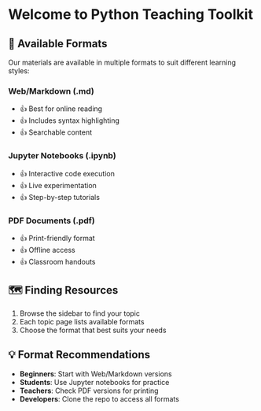 # Welcome to Python Teaching Toolkit

## 📖 Available Formats

Our materials are available in multiple formats to suit different learning styles:

### Web/Markdown (.md)
- 👍 Best for online reading
- 👍 Includes syntax highlighting
- 👍 Searchable content

### Jupyter Notebooks (.ipynb)
- 👍 Interactive code execution
- 👍 Live experimentation
- 👍 Step-by-step tutorials

### PDF Documents (.pdf)
- 👍 Print-friendly format
- 👍 Offline access
- 👍 Classroom handouts

## 🗺️ Finding Resources

1. Browse the sidebar to find your topic
2. Each topic page lists available formats
3. Choose the format that best suits your needs

## 💡 Format Recommendations

- **Beginners**: Start with Web/Markdown versions
- **Students**: Use Jupyter notebooks for practice
- **Teachers**: Check PDF versions for printing
- **Developers**: Clone the repo to access all formats
